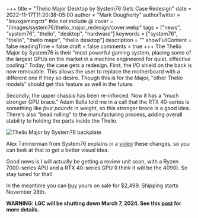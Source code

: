 +++
title = "Thelio Major Desktop by System76 Gets Case Redesign"
date = 2022-11-17T11:20:38-05:00
author = "Mark Dougherty"
authorTwitter = "linuxgamingctr" #do not include @
cover = "/images/system76/thelio_major_redesign/cover.webp"
tags = ["news", "system76", "thelio", "desktop", "hardware"]
keywords = ["system76", "thelio", "thelio major", "thelio desktop"]
description = ""
showFullContent = false
readingTime = false
draft = false
comments = true
+++
The Thelio Major by System76 is their "most powerful gaming system, placing some of the largest GPUs on the market in a machine engineered for quiet, effective cooling." Today, the case gets a redesign. First, the I/O shield on the back is now removable. This allows the user to replace the motherboard with a different one if they so desire. Though this is for the Major, "other Thelio models" should get this feature as well in the future.

Secondly, the upper chassis has been re-inforced. Now it has a "much stronger GPU brace." Adam Balla told me in a call that the RTX 40-series is something like *four pounds* in weight, so this stronger brace is a good idea. There's also "bead rolling" to the manufacturing process, adding overall stability to holding the parts inside the Thelio.

![Thelio Major by System76 backplate](/images/system76/thelio_major_redesign/backplate.webp)

Alex Timmerman from System76 explains in a [video](https://www.youtube.com/watch?v=2VA109E5HIc) these changes, so you can look at that to get a better visual idea.

Good news is I will actually be getting a review unit soon, with a Ryzen 7000-series APU and a RTX 40-series GPU (I think it will be the 4090). So stay tuned for that!

In the meantime you can [buy](https://system76.com/desktops/thelio-major) yours on sale for $2,499. Shipping starts November 28th.

**WARNING: LGC will be shutting down March 7, 2024. See this [post](https://linuxgamingcentral.com/posts/the-end-of-lgc/) for more details.**
